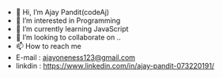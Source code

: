 - 👋 Hi, I’m Ajay Pandit(codeAj)
- 👀 I’m interested in Programming  
- 🌱 I’m currently learning JavaScript
- 💞️ I’m looking to collaborate on ..
- 📫 How to reach me
- E-mail : ajayoneness123@gmail.com
- linkdin : https://www.linkedin.com/in/ajay-pandit-073220191/

<!---
ajayoneness/ajayoneness is a ✨ special ✨ repository because its `README.md` (this file) appears on your GitHub profile.
You can click the Preview link to take a look at your changes.
--->
